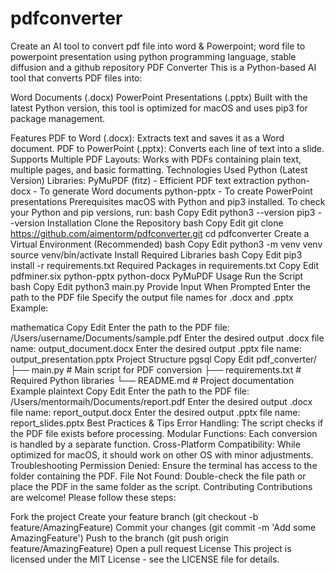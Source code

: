 # pdfconverter
Create an AI tool to convert pdf file into word & Powerpoint; word file to powerpoint presentation using python programming language, stable diffusion and a github repository
PDF Converter
This is a Python-based AI tool that converts PDF files into:

Word Documents (.docx)
PowerPoint Presentations (.pptx)
Built with the latest Python version, this tool is optimized for macOS and uses pip3 for package management.

Features
PDF to Word (.docx): Extracts text and saves it as a Word document.
PDF to PowerPoint (.pptx): Converts each line of text into a slide.
Supports Multiple PDF Layouts: Works with PDFs containing plain text, multiple pages, and basic formatting.
Technologies Used
Python (Latest Version)
Libraries:
PyMuPDF (fitz) - Efficient PDF text extraction
python-docx - To generate Word documents
python-pptx - To create PowerPoint presentations
Prerequisites
macOS with Python and pip3 installed.
To check your Python and pip versions, run:
bash
Copy
Edit
python3 --version
pip3 --version
Installation
Clone the Repository
bash
Copy
Edit
git clone https://github.com/aimentorm/pdfconverter.git
cd pdfconverter
Create a Virtual Environment (Recommended)
bash
Copy
Edit
python3 -m venv venv
source venv/bin/activate
Install Required Libraries
bash
Copy
Edit
pip3 install -r requirements.txt
Required Packages in requirements.txt
Copy
Edit
pdfminer.six
python-pptx
python-docx
PyMuPDF
Usage
Run the Script
bash
Copy
Edit
python3 main.py
Provide Input When Prompted
Enter the path to the PDF file
Specify the output file names for .docx and .pptx
Example:

mathematica
Copy
Edit
Enter the path to the PDF file: /Users/username/Documents/sample.pdf
Enter the desired output .docx file name: output_document.docx
Enter the desired output .pptx file name: output_presentation.pptx
Project Structure
pgsql
Copy
Edit
pdf_converter/
├── main.py               # Main script for PDF conversion
├── requirements.txt      # Required Python libraries
└── README.md              # Project documentation
Example
plaintext
Copy
Edit
Enter the path to the PDF file: /Users/mentormaih/Documents/report.pdf
Enter the desired output .docx file name: report_output.docx
Enter the desired output .pptx file name: report_slides.pptx
Best Practices & Tips
Error Handling: The script checks if the PDF file exists before processing.
Modular Functions: Each conversion is handled by a separate function.
Cross-Platform Compatibility: While optimized for macOS, it should work on other OS with minor adjustments.
Troubleshooting
Permission Denied: Ensure the terminal has access to the folder containing the PDF.
File Not Found: Double-check the file path or place the PDF in the same folder as the script.
Contributing
Contributions are welcome! Please follow these steps:

Fork the project
Create your feature branch (git checkout -b feature/AmazingFeature)
Commit your changes (git commit -m 'Add some AmazingFeature')
Push to the branch (git push origin feature/AmazingFeature)
Open a pull request
License
This project is licensed under the MIT License - see the LICENSE file for details.

